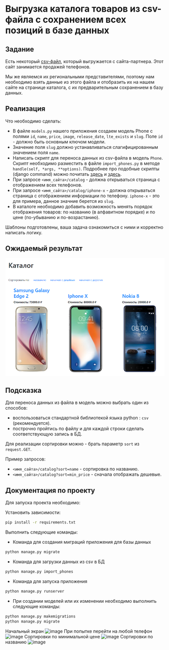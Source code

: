 # Выгрузка каталога товаров из csv-файла с сохранением всех позиций в базе данных

## Задание

Есть некоторый [csv-файл](./phones.csv), который выгружается с сайта-партнера. Этот сайт занимается продажей телефонов.

Мы же являемся их региональными представителями, поэтому нам необходимо взять данные из этого файла и отобразить их на нашем сайте на странице каталога, с их предварительным сохранением в базу данных.

## Реализация

Что необходимо сделать:

- В файле `models.py` нашего приложения создаем модель Phone с полями `id`, `name`, `price`, `image`, `release_date`, `lte_exists` и `slug`. Поле `id` - должно быть основным ключом модели.
- Значение поля `slug` должно устанавливаться слагифицированным значением поля `name`.
- Написать скрипт для переноса данных из csv-файла в модель `Phone`.
  Скрипт необходимо разместить в файле `import_phones.py` в методе `handle(self, *args, **options)`.
  Подробнее про подобные скрипты (django command) можно почитать [здесь](https://docs.djangoproject.com/en/3.2/howto/custom-management-commands/) и [здесь](https://habr.com/ru/post/415049/).
- При запросе `<имя_сайта>/catalog` - должна открываться страница с отображением всех телефонов.
- При запросе `<имя_сайта>/catalog/iphone-x` - должна открываться страница с отображением информации по телефону. `iphone-x` - это для примера, данное значние берется из `slug`.
- В каталоге необходимо добавить возможность менять порядок отображения товаров: по названию (в алфавитном порядке) и по цене (по-убыванию и по-возрастанию).

Шаблоны подготовлены, ваша задача ознакомиться с ними и корректно написать логику.

## Ожидаемый результат

![Каталог с телефонами](res/catalog.png)

## Подсказка

Для переноса данных из файла в модель можно выбрать один из способов:

- воспользоваться стандартной библиотекой языка python : `csv` (рекомендуется).
- построчно пройтись по файлу и для каждой строки сделать соответствующую запись в БД.

Для реализации сортировки можно - брать параметр `sort` из `request.GET`.

Пример запросов:

- `<имя_сайта>/catalog?sort=name` - сортировка по названию.
- `<имя_сайта>/catalog?sort=min_price` - сначала отображать дешевые.

## Документация по проекту

Для запуска проекта необходимо:

Установить зависимости:

```bash
pip install -r requirements.txt
```

Выполнить следующие команды:

- Команда для создания миграций приложения для базы данных

```bash
python manage.py migrate
```

- Команда для загрузки данных из csv в БД

```bash
python manage.py import_phones
```

- Команда для запуска приложения

```bash
python manage.py runserver
```

- При создании моделей или их изменении необходимо выполнить следующие команды:

```bash
python manage.py makemigrations
python manage.py migrate
```
Начальный экран
![image](https://github.com/user-attachments/assets/7ba371c6-62eb-4ab2-ba1e-d19276ae4606)
При попытке перейти на любой телефон
![image](https://github.com/user-attachments/assets/e0ab0c1f-24d9-497d-935d-78c59da1d64d)
Сортировки по минимальной цене
![image](https://github.com/user-attachments/assets/8aff20cb-dd8c-4086-a60e-913de791c3bc)
Сортировки по названию
![image](https://github.com/user-attachments/assets/8b06993f-1518-4c64-97e8-263939d1e3fe)




